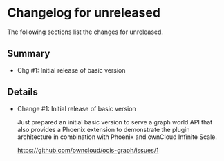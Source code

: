 # Changelog for unreleased

The following sections list the changes for unreleased.

## Summary

 * Chg #1: Initial release of basic version

## Details

 * Change #1: Initial release of basic version

   Just prepared an initial basic version to serve a graph world API that also provides a Phoenix
   extension to demonstrate the plugin architecture in combination with Phoenix and ownCloud
   Infinite Scale.

   https://github.com/owncloud/ocis-graph/issues/1


